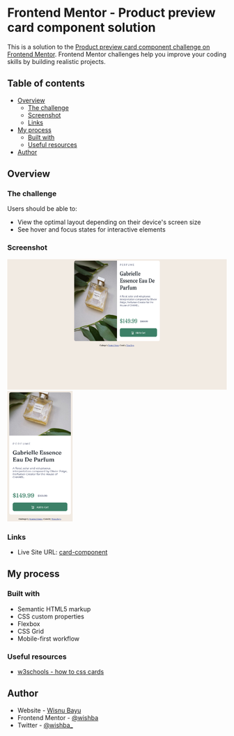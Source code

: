 # Frontend Mentor - Product preview card component solution

This is a solution to the [Product preview card component challenge on Frontend Mentor](https://www.frontendmentor.io/challenges/product-preview-card-component-GO7UmttRfa). Frontend Mentor challenges help you improve your coding skills by building realistic projects. 

## Table of contents

- [Overview](#overview)
  - [The challenge](#the-challenge)
  - [Screenshot](#screenshot)
  - [Links](#links)
- [My process](#my-process)
  - [Built with](#built-with)
  - [Useful resources](#useful-resources)
- [Author](#author)

## Overview

### The challenge

Users should be able to:

- View the optimal layout depending on their device's screen size
- See hover and focus states for interactive elements

### Screenshot

<img src="screenshot-desktop.png" height="300">
<img src="screenshot-mobile.png" height="300">

### Links

<!-- - Solution URL: [Add solution URL here](https://wishba.github.io/product-preview-card-component-main/) -->
- Live Site URL: [card-component](https://wishba.github.io/product-preview-card-component-main/)

## My process

### Built with

- Semantic HTML5 markup
- CSS custom properties
- Flexbox
- CSS Grid
- Mobile-first workflow

### Useful resources

- [w3schools - how to css cards](https://www.w3schools.com/howto/howto_css_cards.asp)

## Author

- Website - [Wisnu Bayu](https://wishba.github.io/)
- Frontend Mentor - [@wishba](https://www.frontendmentor.io/profile/wishba)
- Twitter - [@wishba_](https://www.twitter.com/wishba_)
